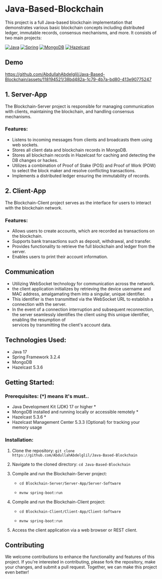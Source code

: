 # Java-Based-Blockchain

This project is a full Java-based blockchain implementation that demonstrates various basic blockchain concepts including distributed ledger, immutable records, consensus mechanisms, and more. It consists of two main projects:

[![Java](https://img.shields.io/badge/Java-17-orange)](https://www.java.com/)
[![Spring](https://img.shields.io/badge/Spring-3.2.4-brightgreen)](https://spring.io/)
[![MongoDB](https://img.shields.io/badge/MongoDB-Database-darkgreen)](https://www.mongodb.com/)
[![Hazelcast](https://img.shields.io/badge/Hazelcast-5.3.6-blue)](https://hazelcast.com/)


## Demo

 


https://github.com/AbdullahAbdelglil/Java-Based-Blockchain/assets/118194521/38bd482a-1c79-4b7a-bd80-413e90775247



## 1. Server-App

The Blockchain-Server project is responsible for managing communication with clients, maintaining the blockchain, and handling consensus mechanisms.

### Features:
- Listens to incoming messages from clients and broadcasts them using web sockets.
- Stores all client data and blockchain records in MongoDB.
- Stores all blockchain records in Hazelcast for caching and detecting the DB changes or hackes.
- Utilizes a combination of Proof of Stake (POS) and Proof of Work (POW) to select the block maker and resolve conflicting transactions.
- Implements a distributed ledger ensuring the immutability of records.
  
## 2. Client-App

The Blockchain-Client project serves as the interface for users to interact with the blockchain network.
  
### Features:
- Allows users to create accounts, which are recorded as transactions on the blockchain.
- Supports bank transactions such as deposit, withdrawal, and transfer.
- Provides functionality to retrieve the full blockchain and ledger from the server.
- Enables users to print their account information.

## Communication

- Utilizing WebSocket technology for communication across the network.
- the client application initializes by retrieving the device username and MAC address, amalgamating them into a singular, unique identifier.
- This identifier is then transmitted via the WebSocket URL to establish a connection with the server.
- In the event of a connection interruption and subsequent reconnection, the server seamlessly identifies the client using this unique identifier, enabling the resumption of     
  services by transmitting the client's account data.

## Technologies Used:
- Java 17
- Spring Framework 3.2.4
- MongoDB
- Hazelcast 5.3.6
  
## Getting Started:

### Prerequisites: (*) means it's must.. 
  
-  Java Development Kit (JDK) 17 or higher *
-  MongoDB installed and running locally or accessible remotely *
-  Hazelcast 5.3.6 *
- Hazelcast Management Center 5.3.3 (Optional) for tracking your memory usage
  
### Installation:

1. Clone the repository:
  `git clone https://github.com/AbdullahAbdelglil/Java-Based-Blockchain`

2. Navigate to the cloned directory:
  `cd Java-Based-Blockchain`

3. Compile and run the Blockchain-Server project:
    - `cd Blockchain-Server/Server-App/Server-Software`
     
    - `mvnw spring-boot:run`

4. Compile and run the Blockchain-Client project:
    - `cd Blockchain-Client/Client-App/Client-Software`
  
    - `mvnw spring-boot:run`

5. Access the client application via a web browser or REST client.

## Contributing
We welcome contributions to enhance the functionality and features of this project. If you're interested in contributing, please fork the repository, make your changes, and submit a pull request. Together, we can make this project even better! 
